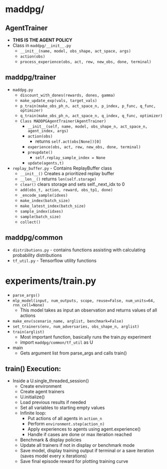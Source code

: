 # maddpg/

## AgentTrainer

- **THIS IS THE AGENT POLICY**
- Class in `maddpg/__init__.py`
    - `__init__(name, model, obs_shape, act_space, args)`
    - `action(obs)`
    - `process_experience(obs, act, rew, new_obs, done, terminal)`

## maddpg/trainer

- `maddpg.py`
    - `discount_with_dones(rewards, dones, gamma)`
    - `make_update_exp(vals, target_vals)`
    - `p_train(make_obs_ph_n, act_space_n, p_index, p_func, q_func, optimizer)`
    - `q_train(make_obs_ph_n, act_space_n, q_index, q_func, optimizer)`
    - `Class MADDPGAgentTrainer(AgentTrainer)`
        - `__init__(self, name, model, obs_shape_n, act_space_n, agent_index, args)`
        - `action(obs)`
            - returns `self.act(obs[None])[0]`
        - `experience(obs, act, rew, new_obs, done, terminal)`
        - `preupdate()`
            - `self.replay_sample_index = None`
        - `update(agents,t)`
- `replay_buffer.py` - Contains ReplayBuffer class
    - `__init__()` Creates a prioritized replay buffer
    - `__len__()` returns `len(self.storage)`
    - `clear()` clears storage and sets self._next_idx to 0
    - `add(obs_t, action, reward, obs_tp1, done)`
    - `_encode_sample(idxes)`
    - `make_index(batch_size)`
    - `make_latest_index(batch_size)`
    - `sample_index(idxes)`
    - `sample(batch_size)`
    - `collect()`

## maddpg/common

- `distributions.py` - contains functions assisting with calculating probability distributions
- `tf_util.py` - Tensorflow utility functions

# experiments/train.py

- `parse_args()`
- `mlp_model(input, num_outputs, scope, reuse=False, num_units=64, rnn_cell=None)`
    - This model takes as input an observation and returns values of all actions
- `make_env(scenario_name, arglist, benchmark=False)`
- `set_trainers(env, num_adversaries, obs_shape_n, arglist)`
- `train(arglist)`
    - Most important function, basically runs the train.py experiment
    - import `maddpg/common/tf_util` as U
- main
    - Gets argument list from parse_args and calls train()

## train() Execution:

- Inside a U.single_threaded_session()
    - Create environment
    - Create agent trainers
    - U.initialize()
    - Load previous results if needed
    - Set all variables to starting empty values
    - Infinite loop:
        - Put actions of all agents in `action_n`
        - Perform `environment.step(action_n)`
        - Apply experiences to agents using agent.experience()
        - Handle if cases are done or max iteration reached
    - Benchmark & display policies
    - Update all trainers if not in display or benchmark mode
    - Save model, display training output if terminal or a save iteration (saves model every x iterations)
    - Save final episode reward for plotting training curve




